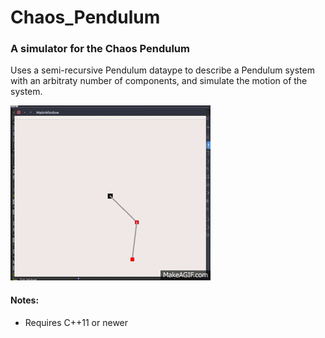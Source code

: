 # Chaos_Pendulum
### A simulator for the Chaos Pendulum

Uses a semi-recursive Pendulum dataype to describe a Pendulum system with an arbitraty number of components, and simulate the motion of the system.

![](https://github.com/MathewMacDougall/Chaos_Pendulum/blob/master/images/Chaos_Pendulum.gif)

#### Notes:
* Requires C++11 or newer
